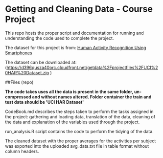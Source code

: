 Getting and Cleaning Data - Course Project
===========================================

This repo hosts the proper script and documentation for running and understanding the code used to complete the project.

The dataset for this project is from: [Human Activity Recognition Using Smartphones](http://archive.ics.uci.edu/ml/datasets/Human+Activity+Recognition+Using+Smartphones)

The dataset can be downloaded at: (https://d396qusza40orc.cloudfront.net/getdata%2Fprojectfiles%2FUCI%20HAR%20Dataset.zip )

##Files (repo)

<b>The code takes uses all the data is present in the same folder, un-compressed and without names altered. Folder container the train and test data should be 'UCI HAR Dataset'</b>

CodeBook.md describes the steps taken to perform the tasks assigned in the project: gathering and loading data, translation of the data, cleaning of the data and explanation of the variables used through the project.

run_analysis.R script contains the code to perform the tidying of the data.

The cleaned dataset with the proper averages for the activities per subject was exported into the uploaded avg_data.txt file in table format without column headers.